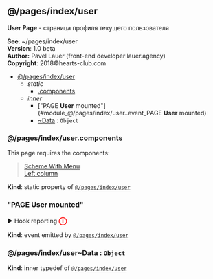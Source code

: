 <a name="module_@/pages/index/user"></a>

## @/pages/index/user
<strong>User Page</strong> - страница профиля текущего пользователя

**See**: ~/pages/index/user  
**Version**: 1.0 beta  
**Author:** Pavel Lauer (front-end developer lauer.agency)  
**Copyright**: 2018©hearts-club.com  

* [@/pages/index/user](#module_@/pages/index/user)
    * _static_
        * [.components](#module_@/pages/index/user.components)
    * _inner_
        * ["PAGE <strong>User</strong> mounted"](#module_@/pages/index/user..event_PAGE <strong>User</strong> mounted)
        * [~Data](#module_@/pages/index/user..Data) : <code>Object</code>

<a name="module_@/pages/index/user.components"></a>

### @/pages/index/user.components
This page requires the components:<br>> [Scheme With Menu](/components/schemes/with_menu/?id=componentsschemeswith_menu)<br>> [Left column](/components/columns/left_column/?id=componentscolumnsleft_column)<br>

**Kind**: static property of <code>[@/pages/index/user](#module_@/pages/index/user)</code>  
<a name="module_@/pages/index/user..event_PAGE <strong>User</strong> mounted"></a>

### "PAGE <strong>User</strong> mounted"
▶ Hook reporting <strong style="color:red; font-size: 18px;">ⓘ</strong>

**Kind**: event emitted by <code>[@/pages/index/user](#module_@/pages/index/user)</code>  
<a name="module_@/pages/index/user..Data"></a>

### @/pages/index/user~Data : <code>Object</code>
**Kind**: inner typedef of <code>[@/pages/index/user](#module_@/pages/index/user)</code>  
